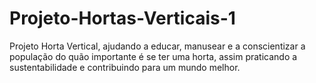 # Projeto-Hortas-Verticais-1
Projeto Horta Vertical, ajudando a educar, manusear e a conscientizar a população do quão importante é se ter uma horta, assim praticando a sustentabilidade e contribuindo para um mundo melhor.

